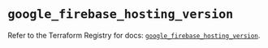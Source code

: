 # `google_firebase_hosting_version`

Refer to the Terraform Registry for docs: [`google_firebase_hosting_version`](https://registry.terraform.io/providers/hashicorp/google-beta/5.25.0/docs/resources/google_firebase_hosting_version).
